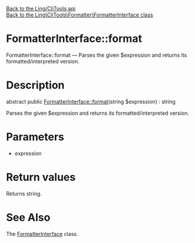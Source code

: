 [Back to the Ling/CliTools api](https://github.com/lingtalfi/CliTools/blob/master/doc/api/Ling/CliTools.md)<br>
[Back to the Ling\CliTools\Formatter\FormatterInterface class](https://github.com/lingtalfi/CliTools/blob/master/doc/api/Ling/CliTools/Formatter/FormatterInterface.md)


FormatterInterface::format
================



FormatterInterface::format — Parses the given $expression and returns its formatted/interpreted version.




Description
================


abstract public [FormatterInterface::format](https://github.com/lingtalfi/CliTools/blob/master/doc/api/Ling/CliTools/Formatter/FormatterInterface/format.md)(string $expression) : string




Parses the given $expression and returns its formatted/interpreted version.




Parameters
================


- expression

    


Return values
================

Returns string.








See Also
================

The [FormatterInterface](https://github.com/lingtalfi/CliTools/blob/master/doc/api/Ling/CliTools/Formatter/FormatterInterface.md) class.



